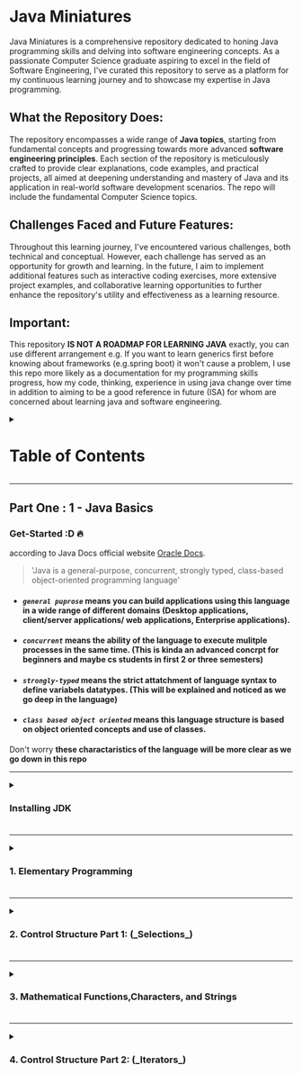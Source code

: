 # Java Miniatures

Java Miniatures is a comprehensive repository dedicated to honing Java programming skills and delving into software engineering concepts. As a passionate Computer Science graduate aspiring to excel in the field of Software Engineering, I've curated this repository to serve as a platform for my continuous learning journey and to showcase my expertise in Java programming.

## **What the Repository Does:**

The repository encompasses a wide range of **Java topics**, starting from fundamental concepts and progressing towards more advanced **software engineering principles**. Each section of the repository is meticulously crafted to provide clear explanations, code examples, and practical projects, all aimed at deepening understanding and mastery of Java and its application in real-world software development scenarios. The repo will include the fundamental Computer Science topics.

## **Challenges Faced and Future Features:**

Throughout this learning journey, I've encountered various challenges, both technical and conceptual. However, each challenge has served as an opportunity for growth and learning. In the future, I aim to implement additional features such as interactive coding exercises, more extensive project examples, and collaborative learning opportunities to further enhance the repository's utility and effectiveness as a learning resource.

## **Important:**

This repository **IS NOT A ROADMAP FOR LEARNING JAVA** exactly, you can use different arrangement e.g. If you want to learn generics first before knowing about frameworks (e.g.spring boot) it won't cause a problem, I use this repo more likely as a documentation for my programming skills progress, how my code, thinking, experience in using java change over time in addition to aiming to be a good reference in future (ISA) for whom are concerned about learning java and software engineering.

<details>
<summary> <H1>Table of Contents</H1></summary>

<details>
<summary> <H3>Part One : Pick up your weapon !</H3></summary>

<details><summary><strong>Java Basics</strong></summary>

1. Elementary Programming
2. Control Structures Part 1: (_Selections_)
3. Mathematical Functions,Characters, and Strings
4. Control Structures Part 2: (_Iterators_)
5. Methods
6. Arrays
</details>

<details><summary><strong>Object-Oriented Programming</strong></summary>

1. Objects and Classes
2. Object-Oriented Thinking
3. Inheritance and Polymorphism
4. Exception Handling and Text I/O
5. Abstract Classes and Interfaces</details>

<details><summary><strong>Java in Action</strong></summary>

1. Build tools

- Ant
- Maven
- Gradle

2. building GUI

- JavaFX
- Java Swing

3. Web Frameworks

- Spring
- Springboot

4. ORM

- JPA
- Hibernate

</details>

<details><summary><strong>Advanced Java Topics</strong></summary>

1. Binary I/O
2. Generics
3. How JVM works
4. Multithreading and Parallel Programming
5. Networking
6. Java Database Programming</details>

<details><summary><strong>Data Structures</strong></summary>

1. Recursion
2. Stacks & Queues
3. Lists
4. Trees
5. Priority Queues
6. Maps & Hash Tables
7. Search Trees</details>

<details><summary><strong>Algorithms</strong></summary>

1. Asymptotic analysis
2. Sorting
3. Searching
4. Graphs
5. Strings</details>
</details>

<details><summary><H3>Part Two: Software Engineering Principles</H3></summary>

1.  OOA & OOD
2.  SOLID Principles
3.  Design Patterns
4.  Refactoring Techniques
5.  Software Development Methodologies
</details>

<details><summary><h3>Part Three: Projects</h3></summary>

1. Small-scale Java Projects
2. Medium-scale Software Engineering Projects
3. Real-world Application Examples</details>

<details><summary><H3>Cross-Part knowledge</H3></summary>

**_Challenges and Exercises_**

- Coding Challenges
- Problem-solving Exercises
- Algorithm Implementations

**_Resources_**

- Online Tutorials and Courses
- Recommended Books
- Useful Articles and Videos

**_Contributions_**

- How to Contribute
- Guidelines for Contributors
- Community Engagement Opportunities</details>
</details>

---

## Part One : 1 - Java Basics

### **Get-Started** :D 🔥

according to Java Docs official website [Oracle Docs](https://docs.oracle.com/en/java/).

> \'Java is a general-purpose, concurrent, strongly typed, class-based object-oriented programming language'

- #### _**`general puprose`**_ means you can build applications using this language in a wide range of different domains (Desktop applications, client/server applications/ web applications, Enterprise applications).

- #### _**`concurrent`**_ means the ability of the language to execute mulitple processes in the same time. (This is kinda an advanced concrpt for beginners and maybe cs students in first 2 or three semesters)

- #### **_`strongly-typed`_** means the strict attatchment of language syntax to define variabels datatypes. (This will be explained and noticed as we go deep in the language)

- #### **_`class based object oriented`_** means this language structure is based on object oriented concepts and use of classes.

Don't worry **these charactaristics of the language will be more clear as we go down in this repo**

---

<details><summary><H3><strong>Installing JDK</strong><H3></summary>

To get started with java we must install JDK on our local machine, (here, I'm considering you are a beginner or totally newcommer in programming world or even didn't visit virtualization concepts|tools before).

Installing JDK is a **must** it provides the necessary tools and libraries to develop, compile, and run Java applications.

click on the following link [oracle](https://www.oracle.com/eg/java/technologies/downloads/) and install the latest JDK versions on your own device

![screenshot](/images/image.png)

> download and install JDK based on your os and processor acritecture set

### What's JDK?

"**_JDK_**" stands for Java Development Kit, it's the development environment for building java applications, it consists of JVM -_Java Virtual Machine_-, JRE -_Java Runtime Environment_- and development tools like compiler etc.

![JDK](/images/JDK.jpg)

Java is machine independent language or it's more descriptive to refer to it as **platform-independent**; you can run it on any platform, while the JVM is platform-dependent; different JVM is designed for each platform (Linux, Windows, MacOs).

In othwe words, if we have three local devices, each of which has a different platform installed in it e.g.(windows, mac, linux), all is required to install a JVM for each device and the java files can run on any machine of them after compiling it just one time.

Once you downloaded the latest version of JDK here you have two options:

1.  if it's your first time downloading

    > you need to edit system environment variables first

    These instructions for windows users only ⚠:

    - open your Program Files directory navigate till you find the jdk directory
    - open the bin directory then copy its path
      ![path image](/images/path%20image.png)
    - press win key on your kewboard ⌨ then type in search bar down edit system environment variables
    - click on Evironment Variables, from user variables choose path then click on edit
    - on path window click add new, then paste the path you copied earlier and press enter
    - click on move up to make it on the top of the list and voila!

2.  if you've already installed earlier JDK version

    - open your cmd(win key, type cmd | win key + R then type cmd)

      - write the following:

                java -version

      ![java version on cmd](/images/java%20version.png)

      I have JDK version 17 installed on my own, now we are going to switch it to the new version of JDK

      - we'll repeat the steps of the previous option (editing system environment variables, etc)
      - Check your java version again in cmd (restart it if you didn't close it already)

      _and Voila!_

      ![new jdk version is working well](/images/java%20updated%20jdk%20version.png)

    </details>

---

<details><summary><H3><strong>1. Elementary Programming</strong><H3></summary>

Remember this part mentioned earlier ? [class-based](#class-based-object-oriented-means-this-language-structure-is-based-on-object-oriented-concepts-and-use-of-classes)

> Java is a **class-based object-oriented** programming language

Let's see how this concept was applied!

_*Writing your first Hello world program!*_:-D "programmers' traditional custom"

_prerequisites_ ⚠

> if you didn't install the jdk yet, go to [this part](#installing-jdk) and install it
>
> It's better if you have an IDE, till this point it's not mandatory yet but then it will be as we are not at the age of DOS anymore.

1.  If you don't have an IDE: (note: I won't let you stay lazy forever, you'll have to install it)

    - create a new directory (folder) for your java practice, right-click, new, text document
    - yes, that's it just empty text document, rename this document "HelloWorld.java"
    - open the document, as mentioned before java is class based so to write any instructions they **must be** inside classes, now let's type our first class:

            public class HelloWorld{}

    > public & class are both keywords all written in lower case letters
    >
    > HelloWorld is the name of the class and it must be written in [pascal case](https://www.freecodecamp.org/news/snake-case-vs-camel-case-vs-pascal-case-vs-kebab-case-whats-the-difference/#pascal-case) (the first letter of each word is capital)
    >
    > inside the curly braces `{}` we are going to illustrate our code

    - keywords or reserved words are predefined words in a programming language with a specific use, you can't use them for naming (simply, because the compiler will be confused if it's the word used by the language to identify some order to be executed by the program or it's just a programmer defined variable)

    - every java program should at least have one class, to execute the program we should have a _main method_ (in other words method its name is "main")
    - inside our created class we define the main method as follows:

             public static void main(String[] args){}

      > public, static, void, String are all keywords
      >
      > naming methods using [camelCase](https://www.freecodecamp.org/news/snake-case-vs-camel-case-vs-pascal-case-vs-kebab-case-whats-the-difference/#camel-case) in java if it consists of more than one word other wise all lower case

    - the curly braces `{}` mean block of code, here we write the lines of code that will be executed, their place is after every class, method, control statements, specific keywords e.g. static keyword. They also represent a specific scope (we'll talk about this soon).
    - inside the curly braces of the main method we will print our first hello world

             System.out.println("Hello World!");

      > **Do Not Forget The Semicolon!**
      >
      > any string is enclosed in double quotes
      >
      > System.out.println() is the method we'll use for printing anything on the terminal or console screen to user.

    - to run your program open your cmd `win + R type cmd then enter ↩`, in the same directory, if you cannot navigate to the directory where the java file lies, simply in the address bar of your folder window type cmd as follows:
      ![cmd of the current directory](/images/cmd%20from%20current%20directory.png)

    - inside cmd type `javac {yourfilename.java}` (don't forget the extension)

            javac replacethis.java

    ![cmd](/images/javacompile.png)

    - write the name of the file right with its correct formate or you'll face `error: file not found`

    > **_javac_** stands for java compile, you'll notice that a `.class` file is created on your directory this is the `bytecode`. you compile one time and run the code infinitely.

    - to run the program write `java {yourfilename}` (note here without the extension).

    _and Voila!_

![program run](/images/hellodeveloper.png)

![what does program looks like](/images/firstHelloprogram.png)

you can check the file here in this directory [Hello.java](/Test%20Files%20Elementary/Hello.java) file.

**Now we consider you a real programmer**

![queen's knight](</images/Accolade_by_Edmund_Blair_Leighton%20(1).jpg>)

### java syntax:

- every programming language has a syntax defines it, simply like grammar in English defines how you form a sentence has context, simmilarly in programming the syntax allows you to write program instructions correct or with a context for the compiler.

- curly braces`{}` define a block of code -in other words **lines** of code- and also define scope.

- yup, just like C language semicolon is the statements terminator `;`

- `//` double slashes for single line comments and `/* comments lines go here */` for multiple lines of comments (for those who are new to programming, comments are setences or lines won't be treated as code or instruction they will be ignored by the compiler, programmers use comments to clarify points about their code, like comments show imcomplete implementation or reference to the original source code or even to clear confusion about the code they wrote)

- java is case sensitive language (you get syntax error if you mistyped a keyword or wrote its letetr capital rather than small or vice versa), e.g.

  > `Public void fun(){...}` --> syntax error (Public is not a keyword)

- parenthesis `()` follow functions names, flow control keywords like for, while, if...etc.

- while square brackets follow 'Array' types `[]` e.g.

  > `String[]` -> indecates array of type String.

- later in advanced java programming we will get familiar with the ArrayList, we will find the angle brackets `<>` follow ArrayLists keyword in which contain the Type of the ArrayList (ArrayList is simply resizable array) e.g.

  > `ArrayList<String>`.

- every java program must have at least one class.

- java program start execution from main method.

- string is enclosed in double quotes while character is enclosed in single quotes.

#### errors types:

- Syntax errors: mistyping, missing puncituation

- Runtime errors: occur while program is actually running if the IDE indeicated a process cannot be carried out or through input errors.

- Logical errors (semantic) -cruel one😈-:
  the code actually works fine but doesn't give you the expected output e.g. you wanted to make simple program that multiply numebrs. now look at the followin code:

  > int x = 2, y = 2;
  >
  > int result = x + y;
  >
  > System.out.println(result); >>>> 4 looks fine nothing wrong, no errors, the result is right :)

  try again making y = 3 instead of 2

  > int x = 2, y = 3;
  >
  > int result = x + y;
  >
  > System.out.println(result); >>> 5 here there is a problem, the code is working fine as no errors appear but wait a minute 😅, a plus " + " sign where inserted instead of " \* " multiplication sign.

  here where the error takes place, it's not in code it workds fine but doesn't give you the expected results, this type of errors are dedicted and corrected using tests we will come to this point later.

for more on errors types here is a useful link [not for new commers](https://www.geeksforgeeks.org/types-of-errors-in-java-with-examples/)
, this is nice introduction to errors [types of erros in java](https://www.scaler.com/topics/types-of-errors-in-java/).

<h3>Dealing with data in Java</h3>

- a variable is used to store data, you can think of variables as where we store values, these values can be numeric, string (group of characetrs), reference, etc.

- basic syntax to declare a variable in java

  > datatype {variable-name} = value;

  - declaring means you announce to your compiler about storage place of name (your variable name) and type (your variable type) and it has to reserve or allocate this amount of memory space.
  - definition is when you assign a value to this identifier or the variable, equal sign `=` is the assignment operator.
  - assignment is right-to-lef operation -**this is super important**-, as you say the value 3 is assigned to variable x of type integer for this statement `int x = 3;` .
  - obviously, we don't have to mention "**not to forget the damn semicolon `;` after each statement you write**", thank you :) .

- naming conventions:

  - camel case.
  - do not start naming a varable with a number
  - you can start your variable name with dollar sign `$` or with underscore `_`.
  - variables cannot be reserverd words, e.g. you cannot name your variable '_static_' gives you syntax error.
  - for clean code early teaching purpose, choose meaningful names for your variables describe them.
  - do not contain spaces in your variable name, keep using camel case if your variable name is more than one word.

- data types:

  - In general they are two types numerical or non-numerical, numerical like integers, floating point or decimal numbers, non-numrical like strings "Hello my name is" or boolean like True or False.
  - In java they are two categories, premitive data types and reference datatypes, they are classified based on how they store data, primitive copies only values while reference hold the address to the value they just copied, if you couldn't understand this no problem it will be clear later.
  - primitive data types are:
    - byte
    - short
    - int
    - long
    - float
    - double
    - boolean
    - char
  - reference data type -the only one you'll use for now- is String (take care of the capital letter).
  - data types tell the compiler how much space to reserve for that variable in memory. ![see this](./images/Java%20data%20types%20sizes%20and%20their%20default%20value.png)

- **note** as variable word declares, its value can be changes during the execution of the program, from this point let's get familiar with constants.

- constants cannot change their value, we declare them using `final` keyword then data type follows final then the constant name, e.g.
  > final float PI = 3.14;
  - Upper case as naming convention for constants.
- **note** you cannot re-declare variable but you can re-assign i, e.g.

  ![redeclaration](./images/redeclaration.png)
  ![definition](./images/definiyion.png)

#### simple operations:

- you can perform simple operations using binary arithmetic operators: `+ , - , * , / , %`

  - 'astrisk' `*` is used for multiplication, 'single slash' `/` is used for division, and `%` is called modulus gives you the remainder, e.g.

    ![remainder](./images//remainder.png)

  - note that `=` means assignment not equality.

#### taking user input

- for taking custom input from user, either from console or keyboard input, we are going to start using classes.

- In java to take user input using three classes: Console, BufferedReader, and Scanner. For now we will deal with Scanner only.

- first of all we need to import the class, so using the keyword `import` we will invoke the `Scanner` class as follows:
  ![import scanner class](./images/Scanner%20Class.png)

  - note that even in import we don't forget the semi colon :) .
    ![import scanner](/images/2023_02_Java-Scanner-Class.jpg)

- Then, we create a new object from Scanner class

  ![creating scanner object](./images/creating%20Scanner%20object.png)

  - we created object of name input of Scanner class using **new** operator.

  ![Scanner class methods](/images/reading%20input%20methods.jpg)

- importing statement is placed before class declaration.

- simple java program takes input from user to calculate the area of a circle:
  you can simply see the file here: [ComputeCircleArea.java](/Test%20Files%20Elementary/ComputeArea.java)

  ![circle area](./images/calculate%20circle%20area.png)

- so, at any point you want to take user input:
  1. `import java.util.Scanner;`
  2. inside main mathod block of code
     `Scanner input = new Scanner(System.in);`
  3. based on what data you want to take, e.g. prompt user to enter integer:
     `int number = input.nextInt();`
     and that's it.

#### Jshell interactive tool as Java REPL (Read, Evaluate, Print, Loop)

- Read-Evaluate-Print Loop (REPL), which evaluates declarations, statements, and expressions as they are entered and immediately shows the results.

- it's an interactive tool for quickly prototyping java code, all without the need for a `public static void main` or the need to compile your code before executing it.

- it's super easy open your cmd or powershell and type jshell

- try simple declaring variable called hello, `var hello = "welcome to jshell"`

![jshell](/images/jshell.png)

- find more on this link [how to use jshell](https://www.infoq.com/articles/jshell-java-repl/)

#### notes:

### First Chapter is Finished!!! :D

</details>

---

<details><summary><H3><strong>2. Control Structure Part 1: (_Selections_)</strong><H3></summary>

In this section you will learn **the way you take decision**.

According to documentation:

> control flow statements, break up the flow of execution by employing decision making, looping, and branching, enabling your program to conditionally execute particular blocks of code.

Types of `Control Flow` statements:

1. Decision making statements.
2. Iteration (Looping) statements.
3. Branching statements.

in this section we'll talk about **Selections** | **Conditionals** | **Decision Making statements**.

Conditional keywords: `if`, `else`, `else if`,`switch`,`case`,`break`.

#### 1. If statements:

Conditional statement evaluate a (condition) if it's true or false to perform set of instructions:

![if condition](./images/if%20condition.png)


A `boolean` expression is expression will yeild `true` or `false`, e.g. is 4 + 5 = 9? if their sum equal to nine so the answer is yes otherwise no. so, an expression will be given to be evaluated.

now, the question is **' How to build a conditional '** :

before anything let's learn about the second category you hear in this guide, **relational operators**:
`==`
`<=`
`>=`
`!=`
`>`
`<`

> note that assignment operator `=` is not the same as `==` equality operator, equality operator mean if the value of smth **equals** some value on the other hand the assignment oeprator assigns value to variable.

Conditionals evaluate boolean expressions, boolean expression are expression expected to have true or false as answer so we are kinda building comparison statments.

![if example](./images/ifexample.png)

it's simply like saying: is dividing 7 by 10 equals 70? if yes please print the result and if not do nothing.

- Checking for alternatives:
  using else if we can check for alternatives, e.g.
  here is a simple program to check if a number is positive or negative or equal to 0:

  ![conditional example](./images/conditionalsexample.png)

- you can find more examples in Test Files Elemntary, e.g. [addition Quiz](./Test%20Files%20Elementary/AdditionQuiz.java)

we can check using `if` then another `if` but what we hit the goal from first time why do we continue checking? that's why we use else if instead of if to skip the rest of conditional statement checking if we already satisfied one.

#### notes:

- any boolean expression is enclosed by parenthesis `()`.
- if by mistake you placed a semicolon after if statement `if ( y == x );` is like doing this: `if ( y == x ){}` means do nothing.
- avoid redundant testing of boolean expression e.g. `if (even == true)` better do this `if (even)`, so if even have a number other than zero it sill evaluate to true or if even a boolean variable it will evaluate to its boolean value.
- avoid equaltiy test to float variables to avoid percision problem of floating point numbers.
- you can simplyfy boolean variable assignment:
  ![dothis](./images/dothis1.png)

now we could build simple conditionals using of, else and if else. What if we want to check two conditions at the same time, can we? actually yes, using compound boolean expressions we can check two conditions at the same time, but first let's get familiar with the logical operators:

`|| OR operator`

`&& AND operator`

`! NOT operator`

`^ XOR operator`

if you are a computer science, or electrical engineering student you are already familiar with thess operators as you took this knowledge in Logic design course -probably it's name nearly like this-, if you or not here's a simple explaination and I'll provide you a link for a video to simplify the concept more:

OR operator `||` check if one of the expressions `at least` is true or both of them.
e.g. `(5+6 == 11 || 5+7 == 11)` evaluates to true because the first expression is true. it will only evaluates to false if both of them are false.

AND operator `&&` check if both of the expressions `must be true` if one of them is false so the whole evaluation of both of them will be false.

NOT operator `!` is to negate any value to oppose any expression in other words: !(expression) means to flip the evaluation value of this expression if it's evaluated to true the not operator will make it false and so on. same when we use `!=` we mean not equal.

XOR operator `^` is used to check if both expressions evaluates to different answers, simply if both of the expression is evaluated to true or both false it return to us false, if they are different (true , false or false , true) return to us true.

we can use DeMorgan's law to best practise these compound boolean expression conditionals

> !(condition1 && condition2) == ! condition1 && ! condition2 using DeMorgan's.

**note** `&&` and `||` are called lazy operator as they perform short circuit concept as if `false && anything` evaluates to false without checking the second expression same in `true || anything` will evaluate to true without checking the second expression.

#### 1. Switch case statements:

we use switch case statements with menu-like -means many choices- problems, e.g. choosing operation to be done on numerical values, based on day of week choosen perform some action:

![switch case flow chart](./images/switch-statement-flowchart-in-java.jpg)

![switch case syntax](./images/Syntax-of-Switch-Case-Stetement-in-C-Programming.jpg)

This is a simple program perform basic operations on the entered numbers:
you can check it from here [switch program](./Test%20Files%20Elementary/Calculator.java)

![switch case example](./images/switchcase%20example.png)

- if `break` is not used, switch will evaluate all other cases, we use default if the expression doesn't match any case.

lastly we will learn about the boolean ternary operator `(boolean expression)? (if true)expression1 : (if false)expression2` this oeprator return exp1 if it evaluates to true and exp if it evaluates to false, e.g. :

![ternaryoperator](./images/ternaryoperator.png)

#### notes:

### Second Chapter is Finished!!! :D

</details>

---

<details><summary><H3><strong>3. Mathematical Functions,Characters, and Strings</strong><H3></summary>

In this section you will learn about some built-in mathematical functions in addition to introducing two data types (Character and String).

let's breakdown the concepts we are going to learn:

- Methods
- Important built-in methods
- example using these methods
- Character datatype
- Operations
- Casting
- String Reference Type
- Important methods for dealing with Strings
- Java String pool

before we go in methods with more details on the next Chapter, we can have quick definition help us to figure out what these block of codes mean.

> Methods can be used to define reusable code and organize and simplify coding, and make code easy to maintain.

We also refer to methods as routines and other words will be mentioned later, for now remember the word "reusable".

note: if you experienced other languages other than java you may find that methods are called functions, but with a programming language which is sticked to Object Oriented concepts you'll find the word 'method' is the convention here.

methods can be:

1. user defined
2. built-in

Before we go deeper in this

### Why do we need methods?

#### Coffee Shop analogy:
![coffeeShop](/images/organizational-structure-of-coffee-shop.jpg)

**Imagine we have the following situation:**

Imagine you run a coffee shop. When customers come in and order coffee, the barista follows specific steps to make the coffee. If you have many customers, repeating these steps for each order can be exhausting and time-consuming


**Here is the ongoing scenario:**

> 1. 10 customers order coffee.
> 2. The barista follows the same steps for each coffee order.

**Identifying the problem:**
steps erpition for every customer in addition to time consumed

**Offered Solution: Introducing a coffee machine**

To improve efficiency, you introduce a coffee machine. The machine has buttons for different types of coffee. Now, the barista simply presses a button, and the coffee machine follows the predefined steps to make the coffee.

**Analogy to Methods:**

* **Without Methods:** The barista repeats the same steps (code) for each customer.
* **With Methods:** The barista uses the coffee machine (method) to make coffee efficiently.

### Java Code Simulation:
#### Without Methods (Exhausting Process)
![withoutmethods](/images/without%20methods.png)

#### With Methods (Effective Process)
![withmethods](/images/without%20methods.png)

### Analysis to what happened:
* **DRY Principle:** By using methods, we encapsulate the repetitive steps of making coffee into a single method makeCoffee. This follows the DRY principle by avoiding repetition of the same code.

* **Built-In vs. User-Defined Methods:** 
  
  **Built-In Methods:** These are like the common coffee machines available in the market. They perform **common** tasks and are part of the **Java Standard Library**. For example, **`System.out.println`** is a built-in method used to print messages to the console.

  **User-Defined Methods:** These are like the custom coffee machine **designed specifically** for your coffee shop. They perform specific tasks defined by the programmer. In our example, **`makeCoffee`** is a user-defined method that encapsulates the steps to make coffee.

For now in this chapter we're going to discuss built-in methods only.
<details><summary><strong>more about built-in functions</strong></summary>

  easy definition for these functions foun on NinjaOne blog:

  > Built-in functions refer to those pre-defined functions that come along with a programming language. They are intrinsic components of the language’s library, ready to be used without requiring any additional installation or importation. These functions have been designed to perform common tasks, thus facilitating efficient and swift coding.

  for short: built-in functions or methods are pre-defined methods in the language library itself which are already implemented for you to perform common tasks.

  now let's getting familiar with them, first of all I prefer to categorize them, so it's easily inside my head to choose the suitable one for the suitable situation:

  We'll use **Math** class for this mission, Math class in java contains all mathematical constants and methods you'll need to use, according to Oracle documentation:

  > The class Math contains methods for performing basic numeric operations such as the elementary exponential, logarithm, square root, and trigonometric functions. 
</details>

**Built-in Functions in Math Class:**

1. Trignometric Methods
2. Exponential Methods
3. Service Methods (rounding, min-max-abs, random)


1- Trignometric Methods:
| Method | Description |
| ----------- | ----------- |
|  `sin(radians)` | Returns the trigonometric sine of an angle in radians. |
|  `cos(radians)`  | Returns the trigonometric cosine of an angle in radians.|
|  `tan(radians)` | Returns the trigonometric tangent of an angle in radians. |
| `toRadians(degree)` | Returns the angle in radians for the angle in degrees. |
|  `toDegrees(radians)` | Returns the angle in degrees for the angle in radians. |
| `asin(a)` |Returns the angle in radians for the inverse of sine. |
| `acos(a)` | Returns the angle in radians for the inverse of cosine. |
| `atan(a)` | Returns the angle in radians for the inverse of tangent. |

2- Exponential Methods:

| Method | Description |
| ------ | ----------- |
|`exp(x)` |Returns e raised to power of x (ex).|
| `log(x)` | Returns the natural logarithm of x (ln(x) = loge(x)).|
| `log10(x)` | Returns the base 10 logarithm of x (log10(x)).|
| `pow(a, b)`| Returns a raised to the power of b (ab).|
| `sqrt(x)` | Returns the square root of x (2x) for x7 =0.|

3- Service Methods:
  * Rounding Methods
  * The min, max, and abs Methods
  * The random()Method

**Rounding Methods**

The best way to understand rounding methods in Math class in java is by example:

![ciel method](/images/ciel%20method.png)

![floormethod](/images/floor.png)

![rintmethod](/images/rint.png)

![roundmethod](/images/round.png)

**The min, max, and abs Methods**


  * The min and max methods return the minimum and maximum numbers of two numbers

  * The abs method returns the absolute value of the number 
  
Here is a worked example:

![minmaxabs methods](/images/usignminmaxabs%20methods.png)

**The random() Method**

In my own opinion random method is super important in a lot of situations, for example in programs used for making test models, in the preceding chapters and projects you'll figure this out

> This method generates a random double value greater than or equal to 0.0 and less than 1.0

![randomMethod](/images/random.png)

### Simple Application !
![angle between two vectors](/images/Angle-Between-Two-Vectors-01.png)
there is a little application "Calculate Theta value" calculates the value of the angle between any two vectors using dot product
you can take a look on the application here, whereas you can find how can we use **Math Class** built-in functions are used.
[Calculate Theta](/Test%20Files%20Elementary/CalculateTheta.java) 



**For now we addressed the following:**
* **Methods**
* **Important built-in methods**
* **example using these methods**

-----
### Character data type and String reference type:

#### Character Data Type:

Character data type is used to represent single character surrounded by single quotes. `char firstLetter = 'S'`

Caution ⚠

> characters must be surrounded by single qoutes while Strings must be surrounded by double qoutes, thus "S" is a String and 'S' is a character my this is not important in other languages like: Python but here it's essential to differentiate between them as java s a stongly static typed language

If you are not a computer science student or you are not familiar with the idea of how computers deals with data, so expand this section, if you are familiar go to the next points

---
<details><summary><h4>How computers deal with data</h4></summary>

#### How computers deals with data?
You need to know what machine language is. Machine language is the language that computers actually understand. This language consists of 0's and 1's based on the fact that computers, at their core, consist of transistors that can be switched to two states: ON or OFF (1 or 0). From this, the binary system was born.

![zeros and ones](/images/zeros%20and%20ones.jpg)

The processes are carried out in a central processing unit (CPU), which performs the necessary mathematical operations for processing incoming data. It handles all computing tasks required for running the operating system and applications.

![CPU](/images/CPU.jpeg)

Anything represented in a high-level language, like "Human Language," is too complex for computers to understand directly. This is where the role of the CPU and other computing components comes in, translating this data into something understandable to the computer, known as "machine language." 

Similarly, computers don't understand characters directly; they need a translator. This can be a lengthy process that we won't delve into deeply here, but the main idea is conveyed. 

Computers only understand binary data, binary code, or machine language. They represent everything (text, images, sound, etc.) using binary.


Today, no one deals with 0's and 1's directly. This level of operation is abstracted within the computer hardware.

Here are videos will help you so much for understanding the topic:

- [khan academy](https://www.khanacademy.org/computing/computers-and-internet/xcae6f4a7ff015e7d:digital-information/xcae6f4a7ff015e7d:bits-and-bytes/v/khan-academy-and-codeorg-binary-data) : short and informative


- [How computers Actually work](https://youtube.com/shorts/CZY881WyrB8?si=dGyKynD_p2trawy1) : the same
  
- [How computers Actually work -The detailed video- ](https://www.youtube.com/watch?v=5f3NJnvnk7k) : for more details 

A good arcticle about how data is stored and how computers deal with it: [How data is stored in computers](https://www.datarecoveryspecialists.co.uk/blog/how-is-data-in-a-computer-stored)


Since you may not be familiar with computer science, I'll recommend a superior playlist. The videos are relatively short and very informative:  [Crash Course computer science](https://www.youtube.com/playlist?list=PL8dPuuaLjXtNlUrzyH5r6jN9ulIgZBpdo)

- **`note` You can watch this playlist to get an idea of what computer science is and how it has evolved over the decades. It will help you pick up keywords, history, important names, applications, etc. However, it's not for in-depth study.**

- Watch the playlist like your daily series; you'll learn amazing things about this field that has revolutionized humanity in the last decade!

Another one, but this time you cannot just watch and enjoy, also I want to inform its lectures are long, but super informative recommended from almost everyone and it's considered as one of the most common and best introductions to computer science,
CS50 - from Harvard [CS50](https://www.youtube.com/playlist?list=PLhQjrBD2T381WAHyx1pq-sBfykqMBI7V4)

**`Note`: You don't need to master this topic to understand character data types. Just grasp the main idea. If you want to delve deeper into computer science, these playlists and courses are great resources. These playlists take time, and it's okay to keep learning without finishing them first. You can do both in parallel.**

**I address the problem of getting bored due to the huge and often complicated information for the first time to understand. When you get bored and decide to stop, you risk losing out on important knowledge. You may end up with incomplete knowledge about a language that could be crucial for your future job. Instead, you could spend that time learning something enjoyable, like how to bake the perfect cinnabon! 🥯😂**
</details>

----
#### Characters and Encoding

- Computers use binary numbers internally. A character is stored in a computer as a sequence of `0s and 1s.` 
  
- Mapping a character to its binary representation is called `encoding`. (encoding is converting data from one format to another)
  
- There are different ways to encode a character. How characters are encoded is defined by an `encoding scheme`.
  
- Java supports `Unicode`, an encoding scheme established by the Unicode Consortium to support the interchange, processing, and display of written texts in the world’s diverse languages.
  
- Before Unicode, ASCII encoding scheme were used; a standard data-encoding format for electronic communication between computersencoding scheme, it was 7 bits (every bit can represent either one or zero) so it could hold only 128 characters English characters with some puncituation and control features then it was expanded to be 8 bits to hold 256 characters.
  
- other encoding schemes are widely used today like UTF-8 which is algorithmic mapping in addition to providing backward compatibility with ASCII. 
  
### Character Encoding Analogy! Teaching Colors with a Numbered Painting Sketch

**If we want to teach a child how to get used with colors and their names we use the `Numbered Painting Sketch`**
- `Encoding`: in the context of `The Numbered Painting Sketch`, Encoding is like the painting sketch where each sector of the drawing is assigned (encoded to) a unique number (1 for red color, two for green, 21 for mint green, etc).

![numbered painting sketch](/images/Color%20by%20number.jpg)
  
- Just as each sector in the sketch has a number to indicate which color to use, encoding assigns a unique number to each character so that it can be stored and identified correctly.
  
- `encoding schema` or `Unicode`: **The Color Table**
  
  ![color table](/images/Coloring%20Table.jpg)
  
  Unicode is like the color table that shows which number corresponds to which color.

  The table ensures that no matter what color you need, there's a specific number assigned to it.

  Similarly, Unicode assigns a unique code point to every character in every language, ensuring a universal standard.

- `UTF-8`: The Flexible Coloring Kit
  
  UTF-8 is like a coloring kit that adapts to the complexity of the drawing.

  - In the coloring kit: Simple, common colors (like "Red") might be represented by one marker.
  
  - More complex, less common colors might be represented by more markers. 

  - This makes the kit efficient and flexible, capable of handling all sorts of drawings (characters) without wasting resources.
  
  ![blending colors](/images/blending%20colors.jpg)

------
#### **Now we can indroduce the data type :)**

you define the character data type using **`char`** keyword, then give it a name and assign a character value to it.

> **Caution**⚠ don't forget that characters must be surrounded by single quotes **`' '`**.

**Why did we indtroduced the character encoding with all this staff? to understand the following**
 
 ![characetrs](/images/characters.png)


 **Here you can see that character data type can store numeric value and weird code starts with **`\u`** but how?**

 In Java, the char data type can store numeric values, but these values are not interpreted as numbers by Java. Instead, they are treated as their corresponding ASCII or Unicode characters. For example, the character 'a' has an ASCII value of 97. In Unicode, the same character is represented as \u0061. 

 > **`note`** The increment and decrement operators can also be used on char variables to get the next or preceding Unicode character. For example, the following statements display character b:

 ![character operations increment](/images/characterincrement.png)

 > also numerical operations are allowed but you'll get numeric output

 ![char operations](/images/charops.png)

 #### Escape Sequences for Special Characters

 if you know already C you maybe familiar with these characters 

 `Escape characetr` is a character preceded by a backslash `\` is an escape sequence and has special meaning to the compiler.

 from Oracle java tutorial:
 > When an escape sequence is encountered in a print statement, the compiler interprets it accordingly. For example, if you want to put quotes within quotes you must use the escape sequence, \", on the interior quotes. To print the sentence

> She said "Hello!" to me. you would write:


 ![escape sequence](/images/escape%20sequence.png)

|Character|Name|
|-----|----|
|`\b`|**Backspace**|
|`\t`|**Tab**|
|`\n`|**Linefeed**|
|`\f`|**Formfeed**|
|`\r`|**Carriage Return**|
|`\\`|**Backslash**|
|`\"`|**Double Quote**|

**Don't worry if you are not familiar with some terms like "`carriage return`" here is clarification:**

- **`Carriage return`** means to return to the beginning of the current line without advancing downward. (Abbreviated CR)

- **`Linefeed`** means to advance downward to the next line (Abbreviated LF or NL) **`CRLF is used for the pair "\r\n"`**.

- **`Formfeed`** means advance downward to the next "page".
***
#### Casting
Now let's move to new topic (Casting) which will be expanded later when you got familiar with OOP.

> Casting : is a process that converts a variable's data type into another data type, casting may be **implicit** (auto) or **explicit**.

Characters (char) can be converted to numerical data types because characters are internally represented by numeric values according to the Unicode standard, **thus** character data type can be casted into any numeric type and vice versa.

- `note 1`: character data type is `2 bytes` so only the lower 16 bits of data are used when casting from numeric into character

- `note 2`: if you cast a floating number data to character, first the float data will be cated into integer then character

![casting one](/images/character%20casting%20one.png)

When a `char` is cast into a numeric type, the character’s Unicode is cast into the specified numeric type.

![casting two](/images/character%20casting%20two.png)


> **`⚠ note`** Implicit casting can be used if the result of a casting fits into the target variable. Otherwise, explicit casting must be used.

- Each data type reserves different amount of space in memory, so it's important to take this in consideration when casting, char is 2 bytes, boolean is one byte while integer is 4 bytes.

- Two characters can be compared using the relational operators just like comparing two numbers. This is done by comparing the Unicodes of the two characters.
  - for example:
  
   ![comparing characters](/images/comparing%20characters.png)

taking the advantage that we got familiar with built-in functions, let's use the built-in functions which can be used to perform some tests on characters:

|Method|Description|
|---|---|
|`isDigit(ch)` |Returns true if the specified character is a digit.|
|`isLetter(ch)` |Returns true if the specified character is a letter.|
|`isLetterOrDigit(ch)` |Returns true if the specified character is a letter or digit.|
|`isLowerCase(ch)` |Returns true if the specified character is a lowercase letter.|
|`isUpperCase(ch)` |Returns true if the specified character is an uppercase letter.|
|`toLowerCase(ch)` |Returns the lowercase of the specified character.|
|`toUpperCase(ch)` |Returns the uppercase of the specified character.|

**`note`** to use character built-in function, it's like Math class you have to import Character Class as follows:

![Import Character class](/images/import%20Character%20class.png)


Character data type is finished!!!
****

#### String reference type

A `string` is a sequence of characters.

> "Hello, World!" >>> the most popular string ever in programming world!

Strings are enclosed by double quotes `" "`.

> again and again characters are surrounded by single quotes and it's a must or they will be considered as strings 

`note` : Strigns are immutable 'you cannot change their value' ⚠

#### Reference Types in Java
In Java, there are two main categories of data types: **primitive** types and **reference** types.

**`Primitive Types`**: These include `int`, `char`, `boolean`, etc. They store simple values.

**`Reference Types`**: These include objects like **`Strings`**, **`arrays`**, and **`custom classes`**. They store references (or addresses) to the actual data in memory.

In other words, Any class can be used as a `reference type`, and any variable declared using this reference type is called reference variable or an object. 

- For now, the class is like a template and the object is the custom version you make from this template. 
- Objects and Classes will be discussed in details **LATER** :)

So, like **Scanner** class you have to follow the naming convention and capitalize the first letter of the class name: 

     String sentence = "Hello, Developer!"; 

**STRINGS IS A SUPER IMPORTANT TOPIC IN ALMOST ALL AREAS OF  PROGRAMMING**

**SO, KEEP YOUR FOCUS ON THIS TOPIC**

#### String Operations

Now we are going to discuss the most important concepts that are necessary to know about strings:

- How to get the length of a string
- Concatenating Strings
- Trimming Strings
- Find character/s | substring/s in a given string
- Comparing Strings 
- Converting and reading strings as user input.


#### For short this is a table containing all the needed methods to perform the mentioned tasks:

| Method|  Description| 
| ---| ---- |
| `length()`|  Returns the number of characters in this string.| 
| `charAt(index)`|  Returns the character at the specified index from this string.| 
| `concat(s1)`|  Returns a new string that concatenates this string with string s1.| 
| `toUpperCase()`|  Returns a new string with all letters in uppercase.| 
| `toLowerCase()`|  Returns a new string with all letters in lowercase.| 
| `trim()`|  Returns a new string with whitespace characters trimmed on both sides.| 
|`equals(s1)`| Returns true if this string is equal to string s1.|
|`equalsIgnoreCase(s1)`| Returns true if this string is equal to string s1; it is case insensitive.|
|`compareTo(s1)`| Returns an integer greater than 0, equal to 0, or less than 0 to indicate whether this string is greater than, equal to, or less than s1.|
|`compareToIgnoreCase(s1)`| Same as compareTo except that the comparison is case insensitive.|
|`startsWith(prefix)`| Returns true if this string starts with the specified prefix.|
|`endsWith(suffix)`| Returns true if this string ends with the specified suffix.|
|`contains(s1)`| Returns true if s1 is a substring in this string|

**1- Getting String Length**
- you'll use strings almost for everything, getting a string length is important if you are going to iterate over this string for any task or to check if the returned data is matching from their lengths. 
- an instance method `length()` returns to you the length of the given string.
- **here comes another question, What is an instance method?** 
    - till now, we've passed by static and instance methods, static methods like Math.rint(), Math.sin()... , `length()`method here is the first instance method we meet.
    - regarding mentioninng classes and objects earlier without details, for now instance methods are methods tied to a specific object (relies on specific data) and static methods are methods which are not tied to a specific object they only cling to the class itself that's why you invoke them using the class name itself and not the reference variable (object).
    - clarification: 
      - Think of a school where students and classrooms play important roles:
        - Instance Methods: Imagine each student has their own notebook. The notes in these notebooks are personal and unique to each student. For example, a student's grades or personal notes are tied to that specific student. In the same way, instance methods in a class belong to specific objects (or instances) of that class. These methods can access and modify the instance variables of the object they belong to.
      - 
        ![notebooks](/images/notebooks%20object.jpg)

        - Static Methods: Now, think about the whiteboard in a classroom. The whiteboard is a shared resource that any teacher can use to teach any student. The information on the whiteboard is not tied to any specific student; it can be used by all students collectively. Similarly, static methods belong to the class itself, not to any particular instance. These methods can be called without creating an instance of the class and cannot access instance variables directly. Instead, they work with class-level data.
  
        ![board](/images/classboardstaticmethodexample.jpg)

        - this is the difference noticed when you use static methods of Math class like round(), as rounding number doesn't rely on specific data, but length() from String class is tied to specific object data, in our case here [`sentence`](#string-reference-type) string above, you return the length of this specific string object.
  
you can check this example here about how to use length() method [Check Password Length example](/Test%20Files%20Elementary/CheckingPasswordLength.java)


![checkpassword](/images/CheckingPasswordLength.png)

****

#### Learn by example:

we're going to explain each method and common use cases by examples in addition to clarifying any ambiguity:

- **charAt(index) method**
  
  let's clarify a point, string as mentioned earlier is a sequence of characters, people who already familiar with programming or already tried C/C++ knew that string is an array of characters, each character is indexed.

  The (string variable).charAt(index) method can be used to retrieve a specific character in a string s,where the index is between 0 and (string variable).length()–1.

  > **`note`** ⚠ a coomon programming error **"StringIndexOutOfBoundsException."** if you tried to access character which is our of array bounds as we count from zero, so charAt(string.length()) will expose you to this error :) 


       String message = "Welcome to Java";
      
       System.out.println(message.length());


  ![java indexed string](/images/string%20example.png)


<details><summary><strong>To Someone Totally New to Programming<strong></summary>

  - Imagine you have a row of lockers, and each locker has a number on it, starting from 0. These numbers help you find and open a specific locker quickly.

  - A string is like a row of lockers, but instead of holding things, it holds characters (letters, numbers, symbols, etc.). Each character in the string has a number called an index, which tells you its position in the row.

  For example, in the string "Hello":

  - The first character 'H' is at index 0
  - The second character 'e' is at index 1
  - The third character 'l' is at index 2
  - The fourth character 'l' is at index 3
  - The fifth character 'o' is at index 4
  
  So, if you want to find or use a specific character, you can refer to its index number, just like you'd find a specific locker by its number.



  > ⚠ **`note`** in programming by default we count from 0 index

</details>

example on using charAt(index) method: [email validation](/Test%20Files%20Elementary/CheckingEmailElgibility.java)


![charAt()](/images/emailvalidation.png)

- **concat(s1) method**:
  
  concatenation is one of the most important concepts you need to learn about strings, concatenation means merging two strings together <3

  concatenation is acheived using multiple ways, one shortcut is by using plus sign '+' between two strings as follows:

        String name = "Sarah";
        String greeting = "Hello, " + name;
        System.out.println(greeting);
        //prints >>> Hello, Sarah 
  also `+=` operator can be used with strings:

         String studentsNames = "";  //empty string
         studentsNames += input.next();
         // enetrs Mariam 
         System.out.println(studentsNames);
         // prints Mariam as the empty string is concatenated with the user input "Mariam"

  using s2.concat(s1) method:

        String spongepopFandomgreeting = "Hi Hi,"; 
        String name = "Captain";
        spongepopFandomgreeting = spongepopFandomgreeting.concat(name);
        System.out.println(spongepopFandomgreeting);
        //prints Hi Hi, Captain

  > `note` the reassignment happened above with `spongepopFandomgreeting` because the method concat(s1) returns a string so it must be stored in string variable or update an existing string variable.

  you can concatenate strings with any data type resulting a new string with all the concatenated values

  ![string concatenation](/images/concatenateStrings.png)


- **trim(), toUpperCase(), toLowerCase() methods**:

   The `toLowerCase()` method returns a new string with all lowercase letters, and the `toUpperCase()` method returns a new string with all uppercase letters. For example:

        String convertToLower = "Welcome".toLowerCase(); // returns a new string **welcome**.
        String convertToUpper ="Welcome".toUpperCase(); //returns   a new string **WELCOME**.

  The `trim()` method returns a new string by eliminating whitespace characters from both ends of the string. The characters `' '`, `\t`, `\f`, `\r`, or `\n` are known as **whitespace** characters. For example,
       
        String trimmedSentence = "\t Good Night \n".trim(); //returns a new string Good Night.
  
- **equals(s1) & equalsIgnoreCase(s1) methods**:

  Let’s examine the following examples:

  ![example using == operator](/images/strings%20comparison%20using%20equality%20operator.png)


  ![example using equals() method](/images/equality%20method%20for%20strings.png)


  #### What Happened?

  This introduces the concept of the **String Pool** in the heap.

  From the reference used to formulate part 1: 
  > the == operator checks only whether string1 and string2 refer to the same object; it does not tell you whether they have the same contents. Therefore, you cannot use the == operator to find out whether two string variables have the same contents. Instead, you should use the equals method.

  The reference illustrated the concept straight forward, let me highlight that: 

  - "**the == operator checks only whether string1 and string2 refer to the same object; it does not tell you whether they have the same contents**" 
  
  - let us dig deeper, what does that mean?
      - This is where the String Pool concept comes into play. 
      - The String Pool is a special area in the heap memory where Java stores string literals. When you create a string using a literal (`e.g., String s = "hello";`), Java first checks if an identical string already exists in the pool. If it does, the existing reference is used; otherwise, a new string is added to the pool. due to the immutability charactaristic of Java Strings what happens in string pool ensures `security`, `reusability`, and `memory management`. But how does it work?
      - Reference types in Java store a reference to an object, not the actual value. If you're familiar with C, you can think of it like a pointer, but let's clarify further:
       
        ![reference data types](/images/reference%20datatypes.png)

      - When you change the value of reference type as follows:
  
              String greeting = "Hello";
              greeting = "Hi";
              System.out.println(greeting); ///prints Hi

      - You’re not changing the value of greeting directly; instead, you’re changing the reference to another object that has the value "Hi".
  
      ![String pool example](/images/String%20pool.png)


      ![String pool example 2](/images/String%20pool2.png)

      - As you observed in the figures, you just created another string literal has the value of `"Hi"`

      #### How security can be achieved here in this situation:

      - magine you have multiple string objects with the same value `"default"` as follows: 
      
               String str1 = "default";
               String str2 = "default";
               String str3 = "default";

      - They all point to the same value in the string pool
         
        ![changing references](/images/changing%20reference.png)

      - What if one of them have been changed its value to `"def"` for example? 
         - Now you know the answer! the value hasn't been changed the string reference variable just has been changed its reference to another object in the pool :) 
            
         ![changed reference](/images/changed%20reference.png)   

         - Here, security is ensured. For instance, imagine a situation which multiple threads use the same string literal, and one thread tries to change the value, the others won’t be affected because the string reference variable used by the thread just changes its reference without affecting the others.
         - Reusability and memory management are also ensured. The JVM first checks if an identical string already exists in the pool. If it does, the existing reference is used; otherwise, a new string is added to the pool. This prevents memory waste for the same literal while maintaining security due to string immutability.
      - In case of using `new` operator, here you create string object outside of the string pool, in the heap:
      
      ![new operator](/images/new%20operator%20with%20string%20pool%20concept.png)

      - The `new` operator creates an object outside the **String Pool**, so even if you create multiple objects with the same exact string literal using the new operator, they won’t point to the same object, as seen in myName.
       
- **str1.compareTo(str2)** is a method compares two strings lexicographically.
 
  - What's meant by lexicographically?

    - **The comparison is based on the Unicode value of each character in the strings.**
  -  The method returns value less than zero if str1 has fewer characters `or` considered less than str2 comparing the unicode value of their characters, returns more than zero if the opposite and 0 if they are equal.
  -  to understand observe the next example:
    
     ![comparing strings](/images/comparing%20Strings.png)

  - try it out: 
    
        String greeting = "Hello";
		    String greeting2 = "Hello";
		    System.out.println(greeting.compareTo(greeting2)); //prints 0
		    String salut = "Hi";
		    String salut2 = "Hola";
		    // prints -6 because letter i unicode value is less than o by 6 characters
		    System.out.println(salut.compareTo(salut2)); 
		    String welcome = "welcome";
		    String welcome2 = "welco";
		    //prints +2 because of the two characters excess
		    System.out.println(welcome.compareTo(welcome2));
		    //if we inverted the strings prints -2 because of the two characters are missing
		    System.out.println(welcome2.compareTo(welcome)); 

- **str1.compareToIgnoreCase(str2)** does the same job but here the case won't be considered : 
  
  ![comparing strings ignore case](/images/comparing%20Strings2.png)  

- **startsWith(prefix), endsWith(suffix), contains(s1)** methods:
  -  startsWith(prefix)Returns true if this string starts with the specified prefix.
  - endsWith(suffix) Returns true if this string ends with the specified suffix.
  - contains(s1) Returns true if s1 is a substring in this string.
  
  ![substrings](/images/substrings.png) 

#### Obtaining Substrings

- You can obtaib either a character or a substring from a string or return their indices:
  
  |Method|Description|
  |----|----| 
  | `substring(beginIndex)`| Returns this string’s substring that begins with the character at the specified beginIndex and   extends to the end of the string, as shown down in the Figure| 
  | `substring(beginIndex,endIndex)`| Returns this string’s substring that begins at the specified beginIndex and extends to the character at index endIndex – 1, shown down in the Figure. Note the character at endIndex is not part o f the substring | 
  | `indexOf(ch)`|  Returns the index of the first occurrence o f ch in the string. Returns −1 if not matched.| 
  | `indexOf(ch, fromIndex)`|  Returns the index of the first occurrence of ch after fromIndex in the string. Returns −1 if not matched.| 
  | `indexOf(s)`|  Returns the index of the first occurrence o  f string s in this string. Returns −1 if not matched.| 
  | `indexOf(s, fromIndex)`|  Returns the index of the first occurrence of string s in this string after fromIndex. Returns −1 if not matched.| 
  | `lastIndexOf(ch)`|  Returns the index of the last occurrenc e of ch in the string. Returns −1 if not matched.| 
  | `lastIndexOf(ch,fromIndex)`|  Returns the index of the last occurrence of ch before fromIndex in this string. Returns −1 if not matched.| 
  | `lastIndexOf(s)`| Returns the index of the last occurrence of string s. Returns −1 if not matched.|
  |`lastIndexOf(s, fromIndex)`|  Returns the index of the last occurrence of string s before fromIndex. Returns −1 if not matched.|  

- example on **indexOf(ch)** method

![example on indexOf method](/images/exampleonIndexOf.png) 

  
#### Conversion Between Strings and Numbers:

using **`parseInt()`** method from `Integer` class you can convert from string to integer, in other words parsing integers from a string.

      int parsedInteger = Integer.parseInt("2351");
      System.out.println(parsedInteger); // 2351 

you can use **`parseDouble()`** from `Double` class also for the same matter but for parsing floating point numbers:

     double parsedDouble = Double.parseDouble("34.223");
     System.out.println(parsedDouble); // 34.223

If the string is not a numeric string, the conversion would cause a runtime error:
     
     int numberFromAString = Integer.parseInt("Iloveyou3000");
     System.out.println(numberFromAString); // runtime error (throws an exception) as the string is not numeric it has some characters;

**`note`**: you don't have to import `Integer` or  `Double` classes because they are included in `java.lang` library thus they are imported by default

you can convert any numerical value to a string by just concatenate it with a double quotes as follows:

      int number = 345;
      String numericalString = number +"";
      System.out.println(numericalString);   // 345

#### Formatting Console Output:

Good news for these who loves `c/c++`, you can use the `System.out.printf` method to display formatted output on the
console just like `printf` in `c`: 

      double amount = 12618.98;
      double interestRate = 0.0013;
      double interest = amount * interestRate;
      System.out.printf("Interest is $%4.2f", interest);

For those who are new to the idea, you need to get familiar with what a `format specifier` mean:

> format specifier specifies how an item should be formatted, simple format specifier consists of a percent sign (`%`) followed by a conversion code.

The following is a table of format specifiers used in java:

|Format Specifier|Output|
|----|----|
|`%b`| formats boolean value|
|`%c`|formats character|
|`%d`|formats integer|
|`%f`|formats floating point number|
|`%e`|formats scientific notation|
|`%s`|formats string|

Observe in the next example how do we use the format specifiers in formatting an output as follows:


![format speicifers](/images/format%20specifiers.png)

**`note`** Items must match the format specifiers in order, in number, and in exact type otherwise a runtime error will occur.

Another important point is considering that we are formatting console output, so in some cases we need to display leading zeros or adding thousands separators or even we don't need to display all these numbers after the floating point. 

Controlling the width and percision in a format specifier, helps in acheiving what were mentioned above:

![components of a format specifier](/images/components%20of%20a%20format%20specifier.png)


you can add leading zeros but with integer conversion character `d` as follows:

     int thousands = 52497823;
     System.out.printf("%010d", thousands); // 0052497823

you can alter the leading zeros flag with the thousands flag or left justifying flag `-` and so  on.

- What if the field width is less or more than the item digits or characters, if the field width is smaller than the item it will be automatically increased but if it's more than the item digits or characters spaces are added before them:

![spaces 1](/images/spaces%20with%20specifiers%200.png)

![spaces 2](/images/spaces%20with%20specifiers.png)


you can see more about foramtting in these links on Oracle website: Java tutorial

  - [Formatting](https://docs.oracle.com/javase/tutorial/essential/io/formatting.html)
  - [Number Format](https://docs.oracle.com/javase/tutorial/java/data/numberformat.html)
  

### Finally the third chapter is FINISHED!!! :D
I THOUGHT IT WAS A CURSE, WASN'T IT? 

</details>

---

<details>
<summary><H3><strong>4. Control Structure Part 2: (_Iterators_) </strong><H3></summary>

Remember from the first chapter about `Control Flow Statements`, that controlling the execution flow of a code block can be done with the help of looping and branching.

Also, we've mentioned the types of control flow statements branching and Iteration statements. 

In this Chapter we're goint to learn about Iteration (loop):
   
  - Consider a situation where you need to print scores of a specific academic year of 200 students, logically writing 200 print statements which almost print the same sentence except the name of student and his/her score would be a super exhuastive task. 
  - Regarding what you've learnt from this section in the last chapter [DRY principle](#analysis-to-what-happened), you may think of using methods; but is that really the suitable choice for this task? for short, no.
    - you can use methods to encapsulate the right structure.
  - A control structure in which you can perform a number of tasks or execute a block of code repeatedly is called `Loop`.

### Loops (Iterations):

- A loop is a control structure which controls how many times an operation or a block of code can be executed.
 
- Types of Loops: 
  - Counter Controlled
  - Sentinel Controlled
   
![types of loops](/images/types%20of%20loops.png) 

- Simply, tyhe difference between the counter controlled and sentinel controlled is that you know the number of iterations in advance while in sentined you don't know how many iterations will be actually executed because it depends on other action like user input for example.

#### Loop General Strcuture:

   1. Loop-Continuation-Condition
   2. Loop-Body 
   3. iteration

Observe the following figure:

![loop structure](/images/loop%20strucuture.png)

- The `loop-continuation-condition` is a boolean condition in which if it was evaluated to `true` so the loop continues otherwise 'false' the loop terminates. 
  - The boolean condition controls the execution of the loop thus adjusting this condition is super important.
  - You can be exposed to `off-by-one` error (one more or less iteration) if you didn't not adjust this condition for example:

        public class Main{
	          public static void main(String[] args) {
	          	//this program is for printing Hello,World 10 times
	          	for(int i =0; i<=10; i++ )
	          	    System.out.println(i+1 + "- Hello,World");
                  // the sentence will be printed 11 times! off-by-one 
	          }
        }
  - This kind of errors is logical or semantic errors, the code actually works fine but the code doesn't yeild the right output.  
 
- The `loop-Body` is the block of code which contains the statements to be repeated.

- Executing the Loop-Body successfully one time is considered as one `iteration`. 
  
- Loop Design strategy:
  
    There is two keys to design a loop:

  1. Identify the code needed to be repeated
  2. Iedntify what can terminate the loop 
     
- Types of loop statements in Java:
  - pretest loops
    - for loop
    - while loop
  - post-test loops
    - do-while loop

![Types of Loop statements in Java](/images/Types%20of%20Loop%20Statements%20in%20Java.png)


1. The Pretest Loops: loops which already test the condition first before the execution: 

     - For loop:
        - for loops have concise syntax:
         
        ![For Loop Java Syntax](/images/For-Loop%20Syntax%20Java.png) 

        - try it out !  replace each statement with actual code.
         
              for(`initial action`; `continuation-condition` ;`action-after-each-iteration`){
                block of statements to be repeated
              } 
        - the statements between the parenthesis after `for` keyword construct the control structure of the loop.
        - the `initial action` is the loop control variable initialization. 
        - the `control variable` controls the number of iterations in the loop.
        -  the `action-after-iterations` is the statement which adjusts the control variable.
        -  each statement of the loop control structure is terminated using a semi-colon `;` like the rest of the statements in java
           -  `note`⚠ you can insert a semicolon by mistake after the control structure itself insisde the parenthesis which results in loop termination or it means do nothing as follows:
                        
                  for(int i = 0; i<10;i++);   //<----- note the semicolon after the closing parenthesis here will case to print nothing as the loop has been terminated.
                  {
                    System.out.println("Hello);
                  } 
        - examples of using `for-loops`:
        1.  Simple program to print students name followed by their IDs, the IDs start from 2020000 to 2020009:
          
                  public class Main{
                  	public static void main(String[] args) {
                  		//This program is for printing the students IDs:
                  		int initialID = 202000;
                  		String[] studentNames = {"Reem","Ali","Maged","Mariam","Mary","Ahmed","Mohammed","Mustafa","Shehzad","Sally"};
                  		for(int i = 0; i<10; i++){
                  		    System.out.printf("Student's name: %s , student ID: %d \n ",studentNames[i],initialID+i);
                  		}
                  	}
                  }  

        ![loop example 1](/images/loop%20example%201.png)

        2. Simple program to print the multiples of a number entered by user and stop at of before 100:
         
                  import java.util.Scanner;
                  public class Main
                  {
                  	public static void main(String[] args) {
                  		// This program is for printing the multiples of any number entered by user till 100:
                  	    // prompt user to enter a number
                  		System.out.println("Please enter a number");
                  		// define the Scanner Object
                  		Scanner input = new Scanner(System.in);
                  		int number = input.nextInt();
                  		int multiple = number;
                  		// input.nextInteger() is token based so a \n must be inserted or the next print lines 
                  		// will be right beside the taken input -confusing-
                  		System.out.println();
                  		// note that you can statements separated by comma in the initial action to initialize 
                  		// variables or control variable but it's more common to intialize control variables
                  		// and the same in after-iteration-action statement,you can add statements
                  		// you want to be executed after each iteration
                  		for(int i = 0; multiple <= 100; i++,multiple+=number){
                  		    System.out.printf("Multiple number %d of number %d is %d \n ",i+1,number, multiple);
                  		}
                  	}
                  } 

        ![loop example 1](/images/loop%20example%201.png)

        3. another example is illustrated here . 

     - While loop: 
       - A while loop executes statements repeatedly while the condition is true. Its syntax is simple:

                while (loop-continuation-condition) {
                  // Loop body
                  Statement(s);
                }

        - While loop general syntax:

        ![while loop general syntax](/images/while%20loop%20geenral%20syntax.png)   

        - While loop strcture is a little different from for loop structure, observe the following example:
         
        ![while loop example](/images/while%20example.png) 

        - before the loop two variabels were declared and initialized `sum` & `i` (the counter).
          - in contrast with for loop, in while loop you declare and initialize the counter outside the loop and use it inside the loop body.
        - the boolean expression `i<10` specifies that continue iteration if i is **`smaller than`** 10, otherwise; terminate the loop.
        - inside the loop body we have two statements:
          - the first statement commulate the sum
          - the second one is incementing the counter -or we will experience an infinite loop-
        - then afer the loop termination the next statements in your code will be executed.
        - while loop can be used for both: sentinel and counter controlled loops, in the previous example we used a counter variable `i` to control the loop thus we knew the number of iterations in advance.
         
        ![while loop can be used for both](/images/while%20can%20be%20used%20for%20both%20sentinel%20and%20counter%20controlled%20loops.png)
         
        - the following example illustrates a sentinel controlled loop using while: 
        
          ![example number 2 while loop](/images/repeatAdditionQuiz.png)

        - the loop terminates based on user input, if the user entered the correct answer, the loop will terminate, otherwise; continues.
        - using random built-in function to generate random numbers, notice the casting before using the function `(int)` , multiplying by 10 to move the range, because random generates numbers between 0 and 1 exlcusive.
        - a scanner object is created to take user's input then a while loop is crafted to recieve the user answer for the question.
        - if the user entered the right answer, it termintes and then the next line in the code executes. 
        - you can check a similar example but with grading system here: [ItertativeAdditionQuiz](/Test%20Files%20Elementary/IterativeAdditionQuiz.java).
         
          
         

 

























</details>
